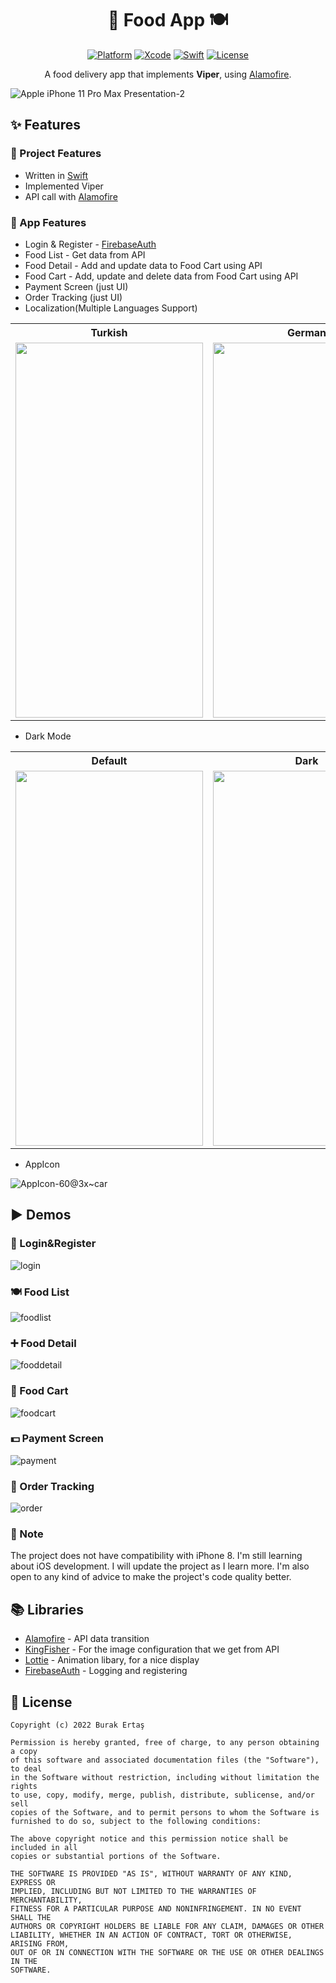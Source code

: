 <h1 align="center">🍲 Food App 🍽️</h1>


<p align="center">
  <a href="https://www.apple.com"><img alt="Platform" src="https://img.shields.io/badge/platform-iOS-lightgrey"/></a>
  <a href="https://developer.apple.com/documentation/xcode-release-notes/xcode-13-release-notes"><img alt="Xcode" src="https://img.shields.io/badge/Xcode-13.4.1-blue"/></a>
  <a href="https://www.swift.org"><img alt="Swift" src="https://img.shields.io/badge/Swift-5-orange"/></a>
  <a href="https://github.com/ErtasBurak/food-app-viper-alamofire/blob/main/LICENSE"><img alt="License" src="https://img.shields.io/badge/license-MIT-blueviolet"/></a>
</p>


<p align="center">
A food delivery app that implements <b>Viper</b>, using 
  <a href="https://github.com/Alamofire/Alamofire">Alamofire</a>.
</p>

![Apple iPhone 11 Pro Max Presentation-2](https://user-images.githubusercontent.com/88059407/199517330-3938c103-82db-4a41-8cea-7eb2784314d1.png)


## ✨ Features
### 🔸 Project Features
- Written in [Swift](https://www.swift.org)
- Implemented Viper 
- API call with [Alamofire](https://github.com/Alamofire/Alamofire)

### 🔹 App Features
- Login & Register - [FirebaseAuth](https://firebase.google.com/docs/auth)
- Food List - Get data from API
- Food Detail - Add and update data to Food Cart using API
- Food Cart - Add, update and delete data from Food Cart using API
- Payment Screen (just UI)
- Order Tracking (just UI)
- Localization(Multiple Languages Support)

<table>
  <tr>
        <th >Turkish</th>
        <th >German</th>
        <th >English</th>
  </tr>
  <tr>
    <td><img src="https://user-images.githubusercontent.com/88059407/200123653-d05e584e-ee27-4971-8e26-b7e2c6c54b96.png" width="300" height="600"></td>
    <td><img src="https://user-images.githubusercontent.com/88059407/200124677-0458b21b-2b80-497a-b580-fab58fb95d45.png" width="300" height="600"></td>
    <td><img src="https://user-images.githubusercontent.com/88059407/200124709-008e41c9-7b3b-429c-8e0e-d7180022c241.png" width="300" height="600"></td>
  </tr>
</table>

- Dark Mode
<table>
  <tr>
        <th >Default</th>
        <th >Dark</th>
  </tr>
  <tr>
    <td><img src="https://user-images.githubusercontent.com/88059407/200124709-008e41c9-7b3b-429c-8e0e-d7180022c241.png" width="300" height="600"></td>
    <td><img src="https://user-images.githubusercontent.com/88059407/200124880-ddd93c80-24ee-43de-8bb3-4269d605f04e.png" width="300" height="600"></td>
  </tr>
</table>

- AppIcon

![AppIcon-60@3x~car](https://user-images.githubusercontent.com/88059407/200124964-5a0abb8f-3b54-46cb-8b6b-6a525a5010c7.png)


## ▶ Demos

### 🔐 Login&Register

![login](https://user-images.githubusercontent.com/88059407/199522071-478050b1-5aac-4f9d-8f8b-bc7d4c592bdd.gif)


### 🍽 Food List

![foodlist](https://user-images.githubusercontent.com/88059407/199525849-7b598075-57c2-4365-8b7b-95a4cc0edd00.gif)


### ➕ Food Detail

![fooddetail](https://user-images.githubusercontent.com/88059407/199527107-e0816a91-2980-4b29-88c5-44cd464ffc4d.gif)


### 🛒 Food Cart

![foodcart](https://user-images.githubusercontent.com/88059407/199533585-bf105175-a46b-4cc2-8206-45a9869299b5.gif)


### 💵 Payment Screen

![payment](https://user-images.githubusercontent.com/88059407/199539707-73540b13-fec3-49d5-8ae9-6abd1943cd35.gif)


### 🛵 Order Tracking

![order](https://user-images.githubusercontent.com/88059407/199539985-8f6a5263-54c9-49fe-9f0c-efbbe9eaf245.gif)



### 📌 Note
The project does not have compatibility with iPhone 8. I'm still learning about iOS development. I will update the project as I learn more. I'm also open to any kind of advice to make the project's code quality better.


## 📚 Libraries
- [Alamofire](https://github.com/Alamofire/Alamofire) - API data transition
- [KingFisher](https://github.com/onevcat/Kingfisher) - For the image configuration that we get from API
- [Lottie](https://lottiefiles.com) - Animation libary, for a nice display
- [FirebaseAuth](https://firebase.google.com/docs/auth) - Logging and registering

## 📜 License
```
Copyright (c) 2022 Burak Ertaş

Permission is hereby granted, free of charge, to any person obtaining a copy
of this software and associated documentation files (the "Software"), to deal
in the Software without restriction, including without limitation the rights
to use, copy, modify, merge, publish, distribute, sublicense, and/or sell
copies of the Software, and to permit persons to whom the Software is
furnished to do so, subject to the following conditions:

The above copyright notice and this permission notice shall be included in all
copies or substantial portions of the Software.

THE SOFTWARE IS PROVIDED "AS IS", WITHOUT WARRANTY OF ANY KIND, EXPRESS OR
IMPLIED, INCLUDING BUT NOT LIMITED TO THE WARRANTIES OF MERCHANTABILITY,
FITNESS FOR A PARTICULAR PURPOSE AND NONINFRINGEMENT. IN NO EVENT SHALL THE
AUTHORS OR COPYRIGHT HOLDERS BE LIABLE FOR ANY CLAIM, DAMAGES OR OTHER
LIABILITY, WHETHER IN AN ACTION OF CONTRACT, TORT OR OTHERWISE, ARISING FROM,
OUT OF OR IN CONNECTION WITH THE SOFTWARE OR THE USE OR OTHER DEALINGS IN THE
SOFTWARE.
```
